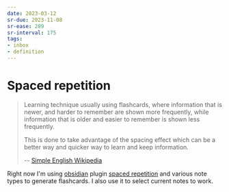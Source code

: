 ```yaml
---
date: 2023-03-12
sr-due: 2023-11-08
sr-ease: 289
sr-interval: 175
tags:
- inbox
- definition
---
```


# Spaced repetition

> Learning technique usually using flashcards, where information that is newer,
> and harder to remember are shown more frequently, while information that is
> older and easier to remember is shown less frequently.
>
> This is done to take advantage of the spacing effect which can be a better way
> and quicker way to learn and keep information.
>
> -- [Simple English Wikipedia](https://simple.wikipedia.org/wiki/Spaced_repetition)

Right now I'm using [obsidian](./obsidian.md) plugin
[spaced repetition](https://www.stephenmwangi.com/obsidian-spaced-repetition/)
and various note types to generate flashcards. I also use it to select current
notes to work.